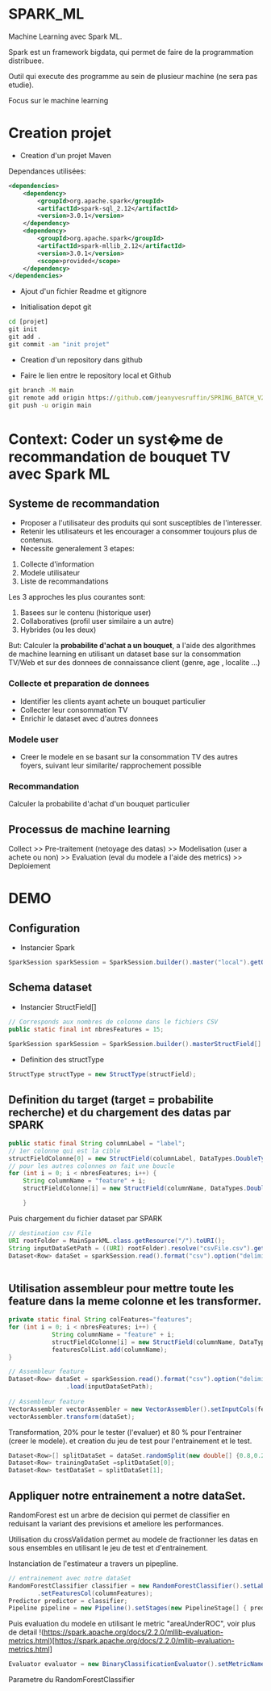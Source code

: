 # SPARK_ML
Machine Learning avec Spark ML.

Spark est un framework bigdata, qui permet de faire de la programmation distribuee.

Outil qui execute des programme au sein de plusieur machine (ne sera pas etudie).

Focus sur le machine learning

# Creation projet

* Creation d'un projet Maven

Dependances utilisées:

```xml
<dependencies>
	<dependency>
		<groupId>org.apache.spark</groupId>
		<artifactId>spark-sql_2.12</artifactId>
		<version>3.0.1</version>
	</dependency>
	<dependency>
		<groupId>org.apache.spark</groupId>
		<artifactId>spark-mllib_2.12</artifactId>
		<version>3.0.1</version>
		<scope>provided</scope>
	</dependency>
</dependencies>
```


* Ajout d'un fichier Readme et gitignore

* Initialisation depot git

```cmd
cd [projet]
git init
git add .
git commit -am "init projet"
```

* Creation d'un repository dans github

* Faire le lien entre le repository local et Github

```cmd
git branch -M main
git remote add origin https://github.com/jeanyvesruffin/SPRING_BATCH_V2.git
git push -u origin main
```

# Context: Coder un syst�me de recommandation de bouquet TV avec Spark ML

## Systeme de recommandation

* Proposer a l'utilisateur des produits qui sont susceptibles de l'interesser.
* Retenir les utilisateurs et les encourager a consommer toujours plus de contenus.
* Necessite generalement 3 etapes:

1. Collecte d'information
2. Modele utilisateur
3. Liste de recommandations

Les 3 approches les plus courantes sont:

1. Basees sur le contenu (historique user)
2. Collaboratives (profil user similaire a un autre)
3. Hybrides (ou les deux)

But: Calculer la **probabilite d'achat a un bouquet**, a l'aide des algorithmes de machine learning en utilisant un dataset base sur la consommation TV/Web et sur des donnees de connaissance client (genre, age , localite ...)

### Collecte et preparation de donnees

* Identifier les clients ayant achete un bouquet particulier
* Collecter leur consommation TV
* Enrichir le dataset avec d'autres donnees

### Modele user

* Creer le modele en se basant sur la consommation TV des autres foyers, suivant leur similarite/ rapprochement possible

### Recommandation

Calculer la probabilite d'achat d'un bouquet particulier

## Processus de machine learning

Collect >> Pre-traitement (netoyage des datas) >> Modelisation (user a achete ou non) >> Evaluation (eval du modele a l'aide des metrics) >> Deploiement

# DEMO

## Configuration

* Instancier Spark

```java
SparkSession sparkSession = SparkSession.builder().master("local").getOrCreate();
```

## Schema dataset

* Instancier StructField[]

```java
// Corresponds aux nombres de colonne dans le fichiers CSV
public static final int nbresFeatures = 15;
	
SparkSession sparkSession = SparkSession.builder().masterStructField[] structField = new StructField[nbresFeatures];
```

* Definition des structType

```java
StructType structType = new StructType(structField);
```

## Definition du target (target = probabilite recherche) et du chargement des datas par SPARK

```java
public static final String columnLabel = "label";
// 1er colonne qui est la cible
structFieldColonne[0] = new StructField(columnLabel, DataTypes.DoubleType, false, Metadata.empty());
// pour les autres colonnes on fait une boucle
for (int i = 0; i < nbresFeatures; i++) {
	String columnName = "feature" + i;
	structFieldColonne[i] = new StructField(columnName, DataTypes.DoubleType, false, Metadata.empty());

	}
```

Puis chargement du fichier dataset par SPARK

```java
// destination csv File
URI rootFolder = MainSparkML.class.getResource("/").toURI();
String inputDataSetPath = ((URI) rootFolder).resolve("csvFile.csv").getPath();
Dataset<Row> dataSet = sparkSession.read().format("csv").option("delimiter"," ").schema(structType).load(inputDataSetPath);
	
```

## Utilisation assembleur pour mettre toute les feature dans la meme colonne et les transformer.


```java
private static final String colFeatures="features";
for (int i = 0; i < nbresFeatures; i++) {
			String columnName = "feature" + i;
			structFieldColonne[i] = new StructField(columnName, DataTypes.DoubleType, false, Metadata.empty());
			featuresColList.add(columnName);
}

// Assembleur feature
Dataset<Row> dataSet = sparkSession.read().format("csv").option("delimiter", " ").schema(structType)
				.load(inputDataSetPath);
		
// Assembleur feature
VectorAssembler vectorAssembler = new VectorAssembler().setInputCols(featuresColList.toArray(new String[0])).setOutputCol(colFeatures);
vectorAssembler.transform(dataSet);
```

Transformation, 20% pour le tester (l'evaluer) et 80 % pour l'entrainer (creer le modele). et creation du jeu de test pour l'entrainement et le test.

```java
Dataset<Row>[] splitDataSet = dataSet.randomSplit(new double[] {0.8,0.2});
Dataset<Row> trainingDataSet =splitDataSet[0];
Dataset<Row> testDataSet = splitDataSet[1];
```

## Appliquer notre entrainement a notre dataSet.

RandomForest est un arbre de decision qui permet de classifier en reduisant la variant des previsions et ameliore les performances.

Utilisation du crossValidation permet au modele de fractionner les datas en sous ensembles en utilisant le jeu de test et d'entrainement.

Instanciation de l'estimateur a travers un pipepline.

```java
// entrainement avec notre dataSet
RandomForestClassifier classifier = new RandomForestClassifier().setLabelCol(columnLabel)
		.setFeaturesCol(columnFeatures);
Predictor predictor = classifier;
Pipeline pipeline = new Pipeline().setStages(new PipelineStage[] { predictor });

```

Puis evaluation du modele en utilisant le metric "areaUnderROC", voir plus de detail !(https://spark.apache.org/docs/2.2.0/mllib-evaluation-metrics.html)[https://spark.apache.org/docs/2.2.0/mllib-evaluation-metrics.html]

```java
Evaluator evaluator = new BinaryClassificationEvaluator().setMetricName("areaUnderROC");

```

Parametre du RandomForestClassifier





